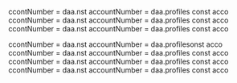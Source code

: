 ccontNumber = daa.nst accountNumber = daa.profiles const acco
ccontNumber = daa.nst accountNumber = daa.profiles const acco
ccontNumber = daa.nst accountNumber = daa.profiles const acco

ccontNumber = daa.nst accountNumber = daa.profilesonst acco
ccontNumber = daa.nst accountNumber = daa.profiles const acco
ccontNumber = daa.nst accountNumber = daa.profiles const acco
ccontNumber = daa.nst accountNumber = daa.profiles const acco

